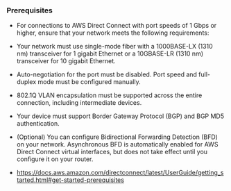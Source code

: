 ### Prerequisites
- For connections to AWS Direct Connect with port speeds of 1 Gbps or higher, ensure that your network meets the following requirements:

- Your network must use single-mode fiber with a 1000BASE-LX (1310 nm) transceiver for 1 gigabit Ethernet or a 10GBASE-LR (1310 nm) transceiver for 10 gigabit Ethernet.

- Auto-negotiation for the port must be disabled. Port speed and full-duplex mode must be configured manually.

- 802.1Q VLAN encapsulation must be supported across the entire connection, including intermediate devices.

- Your device must support Border Gateway Protocol (BGP) and BGP MD5 authentication.

- (Optional) You can configure Bidirectional Forwarding Detection (BFD) on your network. Asynchronous BFD is automatically enabled for AWS Direct Connect virtual interfaces, but does not take effect until you configure it on your router.

- https://docs.aws.amazon.com/directconnect/latest/UserGuide/getting_started.html#get-started-prerequisites
